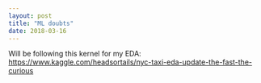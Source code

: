 ```yaml
---
layout: post
title: "ML doubts"
date: 2018-03-16
---
```

Will be following this kernel for my EDA: https://www.kaggle.com/headsortails/nyc-taxi-eda-update-the-fast-the-curious
